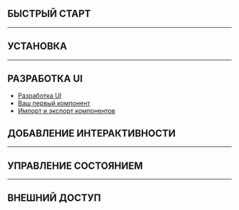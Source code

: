 ## БЫСТРЫЙ СТАРТ

---

## УСТАНОВКА

---

## РАЗРАБОТКА UI

- [Разработка UI](<./03. Разработка UI/01. Разработка UI.md>)
- [Ваш первый компонент](<./03. Разработка UI/02. Ваш первый компонент.md>)
- [Импорт и экспорт компонентов](<./03. Разработка UI/03. Импорт и экспорт компонентов.md>)

## ДОБАВЛЕНИЕ ИНТЕРАКТИВНОСТИ

---

## УПРАВЛЕНИЕ СОСТОЯНИЕМ

---

## ВНЕШНИЙ ДОСТУП
